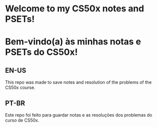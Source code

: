 # Welcome to my CS50x notes and PSETs! 
# Bem-vindo(a) às minhas notas e PSETs do CS50x!

## EN-US
This repo was made to save notes and resolution of the problems of the CS50x course.

## PT-BR
Este repo foi feito para guardar notas e as resoluções dos problemas do curso de CS50x. 